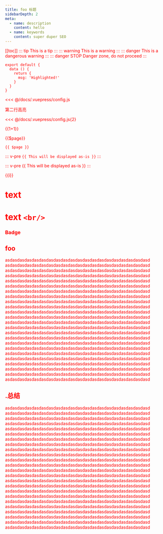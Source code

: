 ```yaml
---
title: foo 标题
sidebarDepth: 2 
meta:
  - name: description
    content: hello
  - name: keywords
    content: super duper SEO
---
```


<script>
    console.log('123')

</script>

<style>
    body{
        color:red
    }
</style>

[[toc]]
::: tip
This is a tip
:::
::: warning
This is a warning
:::
::: danger
This is a dangerous warning
:::
::: danger STOP
Danger zone, do not proceed
:::

``` js{4} 
export default {
  data () {
    return {
      msg: 'Highlighted!'
    }
  }
}
```

<<< @/docs/.vuepress/config.js

第二行高亮

<<< @/docs/.vuepress/config.js{2} 

{{1+1}}

{{$page}}

`{{ $page }}`

::: v-pre
`{{ This will be displayed as-is }}`
:::

::: v-pre
{{ This will be displayed as-is }}
:::

<span v-for="i in 3">{{i}}</span>
<!-- ![Image from alias](@/docs/.vuepress/public/img.png) -->

# text <br/> 

# text `<br/>`

### Badge <Badge text="beta" type="warn"/> <Badge text="0.10.1+"/>

## foo

asdasdasdasdasdasdasdasdasdasdasdasdasdasdasdasdasdasdasdasd
asdasdasdasdasdasdasdasdasdasdasdasdasdasdasdasdasdasdasdasd
asdasdasdasdasdasdasdasdasdasdasdasdasdasdasdasdasdasdasdasd
asdasdasdasdasdasdasdasdasdasdasdasdasdasdasdasdasdasdasdasd
asdasdasdasdasdasdasdasdasdasdasdasdasdasdasdasdasdasdasdasd
asdasdasdasdasdasdasdasdasdasdasdasdasdasdasdasdasdasdasdasd
asdasdasdasdasdasdasdasdasdasdasdasdasdasdasdasdasdasdasdasd
asdasdasdasdasdasdasdasdasdasdasdasdasdasdasdasdasdasdasdasd
asdasdasdasdasdasdasdasdasdasdasdasdasdasdasdasdasdasdasdasd
asdasdasdasdasdasdasdasdasdasdasdasdasdasdasdasdasdasdasdasd
asdasdasdasdasdasdasdasdasdasdasdasdasdasdasdasdasdasdasdasd
asdasdasdasdasdasdasdasdasdasdasdasdasdasdasdasdasdasdasdasd
asdasdasdasdasdasdasdasdasdasdasdasdasdasdasdasdasdasdasdasd
asdasdasdasdasdasdasdasdasdasdasdasdasdasdasdasdasdasdasdasd
asdasdasdasdasdasdasdasdasdasdasdasdasdasdasdasdasdasdasdasd
asdasdasdasdasdasdasdasdasdasdasdasdasdasdasdasdasdasdasdasd
asdasdasdasdasdasdasdasdasdasdasdasdasdasdasdasdasdasdasdasd
asdasdasdasdasdasdasdasdasdasdasdasdasdasdasdasdasdasdasdasd
asdasdasdasdasdasdasdasdasdasdasdasdasdasdasdasdasdasdasdasd
asdasdasdasdasdasdasdasdasdasdasdasdasdasdasdasdasdasdasdasd
asdasdasdasdasdasdasdasdasdasdasdasdasdasdasdasdasdasdasdasd
asdasdasdasdasdasdasdasdasdasdasdasdasdasdasdasdasdasdasdasd
asdasdasdasdasdasdasdasdasdasdasdasdasdasdasdasdasdasdasdasd
asdasdasdasdasdasdasdasdasdasdasdasdasdasdasdasdasdasdasdasd

## .总结

asdasdasdasdasdasdasdasdasdasdasdasdasdasdasdasdasdasdasdasd
asdasdasdasdasdasdasdasdasdasdasdasdasdasdasdasdasdasdasdasd
asdasdasdasdasdasdasdasdasdasdasdasdasdasdasdasdasdasdasdasd
asdasdasdasdasdasdasdasdasdasdasdasdasdasdasdasdasdasdasdasd
asdasdasdasdasdasdasdasdasdasdasdasdasdasdasdasdasdasdasdasd
asdasdasdasdasdasdasdasdasdasdasdasdasdasdasdasdasdasdasdasd
asdasdasdasdasdasdasdasdasdasdasdasdasdasdasdasdasdasdasdasd
asdasdasdasdasdasdasdasdasdasdasdasdasdasdasdasdasdasdasdasd
asdasdasdasdasdasdasdasdasdasdasdasdasdasdasdasdasdasdasdasd
asdasdasdasdasdasdasdasdasdasdasdasdasdasdasdasdasdasdasdasd
asdasdasdasdasdasdasdasdasdasdasdasdasdasdasdasdasdasdasdasd
asdasdasdasdasdasdasdasdasdasdasdasdasdasdasdasdasdasdasdasd
asdasdasdasdasdasdasdasdasdasdasdasdasdasdasdasdasdasdasdasd
asdasdasdasdasdasdasdasdasdasdasdasdasdasdasdasdasdasdasdasd
asdasdasdasdasdasdasdasdasdasdasdasdasdasdasdasdasdasdasdasd
asdasdasdasdasdasdasdasdasdasdasdasdasdasdasdasdasdasdasdasd
asdasdasdasdasdasdasdasdasdasdasdasdasdasdasdasdasdasdasdasd
asdasdasdasdasdasdasdasdasdasdasdasdasdasdasdasdasdasdasdasd
asdasdasdasdasdasdasdasdasdasdasdasdasdasdasdasdasdasdasdasd
asdasdasdasdasdasdasdasdasdasdasdasdasdasdasdasdasdasdasdasd
asdasdasdasdasdasdasdasdasdasdasdasdasdasdasdasdasdasdasdasd
asdasdasdasdasdasdasdasdasdasdasdasdasdasdasdasdasdasdasdasd
asdasdasdasdasdasdasdasdasdasdasdasdasdasdasdasdasdasdasdasd
asdasdasdasdasdasdasdasdasdasdasdasdasdasdasdasdasdasdasdasd
